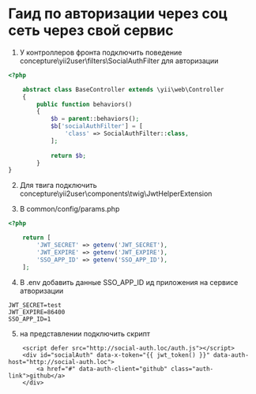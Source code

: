 # Гаид по авторизации через соц сеть через свой сервис

1. У контроллеров фронта подключить поведение 
  concepture\yii2user\filters\SocialAuthFilter для авторизации

```php
<?php

    abstract class BaseController extends \yii\web\Controller
    {    
        public function behaviors()
        {
            $b = parent::behaviors();
            $b['socialAuthFilter'] = [
                'class' => SocialAuthFilter::class,
            ];
    
            return $b;
        }
}

```

2. Для твига подключить concepture\yii2user\components\twig\JwtHelperExtension

3. В common/config/params.php

```php
<?php

    return [
        'JWT_SECRET' => getenv('JWT_SECRET'),
        'JWT_EXPIRE' => getenv('JWT_EXPIRE'),
        'SSO_APP_ID' => getenv('SSO_APP_ID'),
    ];

```

4. В .env добавить данные SSO_APP_ID ид приложения на сервисе атворизации

```
JWT_SECRET=test
JWT_EXPIRE=86400
SSO_APP_ID=1

```

5. на представлении подключить скрипт 
```twig
    <script defer src="http://social-auth.loc/auth.js"></script>
    <div id="socialAuth" data-x-token="{{ jwt_token() }}" data-auth-host="http://social-auth.loc">
        <a href="#" data-auth-client="github" class="auth-link">github</a>
    </div>
```